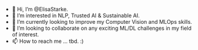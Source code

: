 - 👋 Hi, I’m @ElisaStarke.
- 👀 I’m interested in NLP, Trusted AI & Sustainable AI.
- 🌱 I’m currently looking to improve my Computer Vision and MLOps skills.
- 💞️ I’m looking to collaborate on any exciting ML/DL challenges in my field of interest.
- 📫 How to reach me ... tbd. :)

